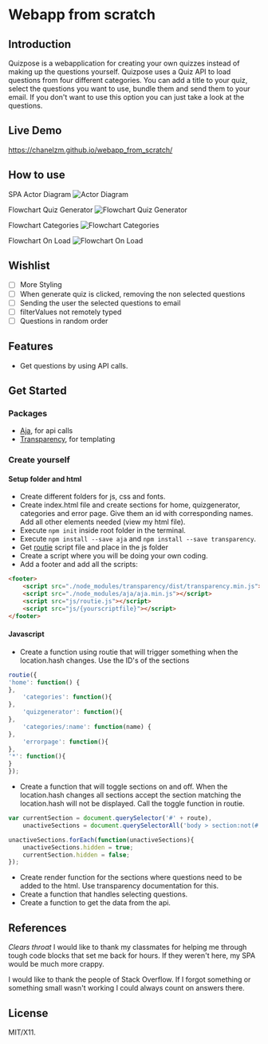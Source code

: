 # Webapp from scratch
## Introduction
Quizpose is a webapplication for creating your own quizzes instead of making up the questions yourself. Quizpose uses a Quiz API to load questions from four different categories. You can add a title to your quiz, select the questions you want to use, bundle them and send them to your email. If you don't want to use this option you can just take a look at the questions.

## Live Demo
https://chanelzm.github.io/webapp_from_scratch/

## How to use
SPA Actor Diagram
![Actor Diagram](https://github.com/ChanelZM/webapp_from_scratch/blob/master/jpg/SPA_actor_diagram.png)

Flowchart Quiz Generator
![Flowchart Quiz Generator](https://github.com/ChanelZM/webapp_from_scratch/blob/master/jpg/flowchartquizgenerator.png)

Flowchart Categories
![Flowchart Categories](https://github.com/ChanelZM/webapp_from_scratch/blob/master/jpg/Flowchartcategories.png)

Flowchart On Load
![Flowchart On Load](https://github.com/ChanelZM/webapp_from_scratch/blob/master/jpg/Flowchartonload.png)

## Wishlist
- [ ] More Styling
- [ ] When generate quiz is clicked, removing the non selected questions
- [ ] Sending the user the selected questions to email
- [ ] filterValues not remotely typed
- [ ] Questions in random order

## Features
- Get questions by using API calls.

## Get Started
### Packages
- [Aja](http://krampstudio.com/aja.js/), for api calls
- [Transparency](https://github.com/leonidas/transparency), for templating

### Create yourself
#### Setup folder and html
- Create different folders for js, css and fonts.
- Create index.html file and create sections for home, quizgenerator, categories and error page. Give them an id with corresponding names. Add all other elements needed (view my html file).
- Execute `npm init` inside root folder in the terminal.
- Execute `npm install --save aja` and `npm install --save transparency`.
- Get [routie](http://projects.jga.me/routie/) script file and place in the js folder
- Create a script where you will be doing your own coding.
- Add a footer and add all the scripts:

```html
<footer>
    <script src="./node_modules/transparency/dist/transparency.min.js"></script>
    <script src="./node_modules/aja/aja.min.js"></script>
    <script src="js/routie.js"></script>
    <script src="js/{yourscriptfile}"></script>
</footer>
```

#### Javascript
- Create a function using routie that will trigger something when the location.hash changes. Use the ID's of the sections

```javascript
routie({
'home': function() {
},
    'categories': function(){
},
    'quizgenerator': function(){
},
    'categories/:name': function(name) {
},
    'errorpage': function(){
},
'*': function(){
}
});
```

- Create a function that will toggle sections on and off. When the location.hash changes all sections accept the section matching the location.hash will not be displayed. Call the toggle function in routie.

```javascript
var currentSection = document.querySelector('#' + route),
    unactiveSections = document.querySelectorAll('body > section:not(#' + route + ')');

unactiveSections.forEach(function(unactiveSections){
    unactiveSections.hidden = true;
    currentSection.hidden = false;
});
```

- Create render function for the sections where questions need to be added to the html. Use transparency documentation for this.
- Create a function that handles selecting questions.
- Create a function to get the data from the api.

## References
*Clears throat*
I would like to thank my classmates for helping me through tough code blocks that set me back for hours. If they weren't here, my SPA would be much more crappy.

I would like to thank the people of Stack Overflow. If I forgot something or something small wasn't working I could always count on answers there.

## License
MIT/X11.
